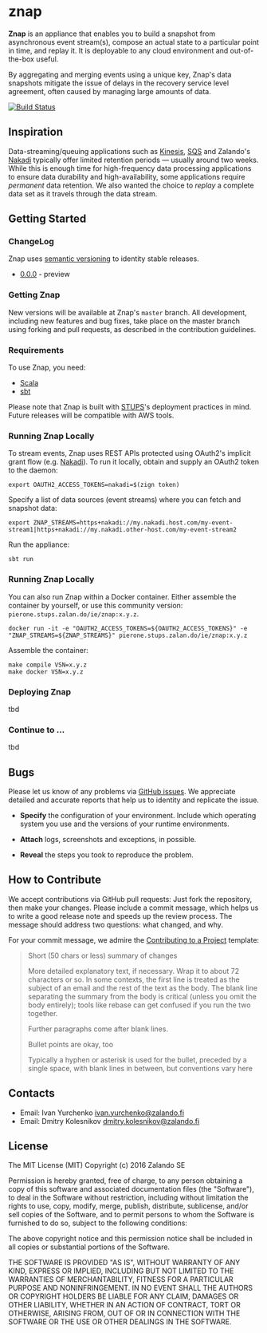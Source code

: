 # znap

**Znap** is an appliance that enables you to build a snapshot from asynchronous event stream(s), compose an actual state to a particular point in time, and replay it. It is deployable to any cloud environment and out-of-the-box useful. 

By aggregating and merging events using a unique key, Znap's data snapshots mitigate the issue of delays in the recovery service level agreement, often caused by managing large amounts of data.

[![Build Status](https://secure.travis-ci.org/zalando/znap.svg?branch=master)](http://travis-ci.org/zalando/znap)

## Inspiration

Data-streaming/queuing applications such as [Kinesis](https://aws.amazon.com/kinesis/), [SQS](https://aws.amazon.com/sqs/) and Zalando's [Nakadi](https://github.com/zalando/nakadi) typically offer limited retention periods — usually around two weeks. While this is enough time for high-frequency data processing applications to ensure data durability and high-availability, some applications require *permanent* data retention. We also wanted the choice to *replay* a complete data set as it travels through the data stream.

## Getting Started

### ChangeLog
Znap uses [semantic versioning](http://semver.org) to identity stable releases. 

* [0.0.0](https://github.com/zalando/znap/releases/tag/0.0.0) - preview 

### Getting Znap

New versions will be available at Znap's `master` branch.  All development, including new features and bug fixes, take place on the master branch using forking and pull requests, as described in the contribution guidelines. 

### Requirements
To use Znap, you need:
- [Scala](http://www.scala-lang.org)
- [sbt](http://www.scala-sbt.org) 

Please note that Znap is built with [STUPS](https://stups.io)'s deployment practices in mind. Future releases will be compatible with AWS tools.   
 
### Running Znap Locally

To stream events, Znap uses REST APIs protected using OAuth2's implicit grant flow (e.g. [Nakadi](https://github.com/zalando/nakadi)). To run it locally, obtain and supply an OAuth2 token to the daemon:

```
export OAUTH2_ACCESS_TOKENS=nakadi=$(zign token)
```

Specify a list of data sources (event streams) where you can fetch and snapshot data: 

```
export ZNAP_STREAMS=https+nakadi://my.nakadi.host.com/my-event-stream1|https+nakadi://my.nakadi.other-host.com/my-event-stream2
```

Run the appliance:

```
sbt run
```

### Running Znap Locally
You can also run Znap within a Docker container. Either assemble the container by yourself, or use this community version: `pierone.stups.zalan.do/ie/znap:x.y.z`.

```
docker run -it -e "OAUTH2_ACCESS_TOKENS=${OAUTH2_ACCESS_TOKENS}" -e "ZNAP_STREAMS=${ZNAP_STREAMS}" pierone.stups.zalan.do/ie/znap:x.y.z
```

Assemble the container:

```
make compile VSN=x.y.z
make docker VSN=x.y.z
```

### Deploying Znap
tbd

### Continue to ...
tbd

## Bugs

Please let us know of any problems via [GitHub issues](https://github.com/zalando/znap/issue). We appreciate detailed and accurate reports that help us to identity and replicate the issue. 

* **Specify** the configuration of your environment. Include which operating system you use and the versions of your runtime environments. 

* **Attach** logs, screenshots and exceptions, in possible.

* **Reveal** the steps you took to reproduce the problem.

## How to Contribute

We accept contributions via GitHub pull requests: Just fork the repository, then make your changes. Please include a commit message, which helps us to write a good release note and speeds up the review process. The message should address two questions: what changed, and why.

For your commit message, we admire the [Contributing to a Project](http://git-scm.com/book/ch5-2.html) template:
>
> Short (50 chars or less) summary of changes
>
> More detailed explanatory text, if necessary. Wrap it to about 72 characters or so. In some contexts, the first line is treated as the subject of an email and the rest of the text as the body. The blank line separating the summary from the body is critical (unless you omit the body entirely); tools like rebase can get confused if you run the two together.
> 
> Further paragraphs come after blank lines.
> 
> Bullet points are okay, too
> 
> Typically a hyphen or asterisk is used for the bullet, preceded by a single space, with blank lines in between, but conventions vary here
>

## Contacts

* Email: Ivan Yurchenko <ivan.yurchenko@zalando.fi>
* Email: Dmitry Kolesnikov <dmitry.kolesnikov@zalando.fi>


## License

The MIT License (MIT)
Copyright (c) 2016 Zalando SE

Permission is hereby granted, free of charge, to any person obtaining a copy of this software and associated documentation files (the "Software"), to deal in the Software without restriction, including without limitation the rights to use, copy, modify, merge, publish, distribute, sublicense, and/or sell copies of the Software, and to permit persons to whom the Software is furnished to do so, subject to the following conditions:

The above copyright notice and this permission notice shall be included in all copies or substantial portions of the Software.

THE SOFTWARE IS PROVIDED "AS IS", WITHOUT WARRANTY OF ANY KIND, EXPRESS OR IMPLIED, INCLUDING BUT NOT LIMITED TO THE WARRANTIES OF MERCHANTABILITY, FITNESS FOR A PARTICULAR PURPOSE AND NONINFRINGEMENT. IN NO EVENT SHALL THE AUTHORS OR COPYRIGHT HOLDERS BE LIABLE FOR ANY CLAIM, DAMAGES OR OTHER LIABILITY, WHETHER IN AN ACTION OF CONTRACT, TORT OR OTHERWISE, ARISING FROM, OUT OF OR IN CONNECTION WITH THE SOFTWARE OR THE USE OR OTHER DEALINGS IN THE SOFTWARE.

